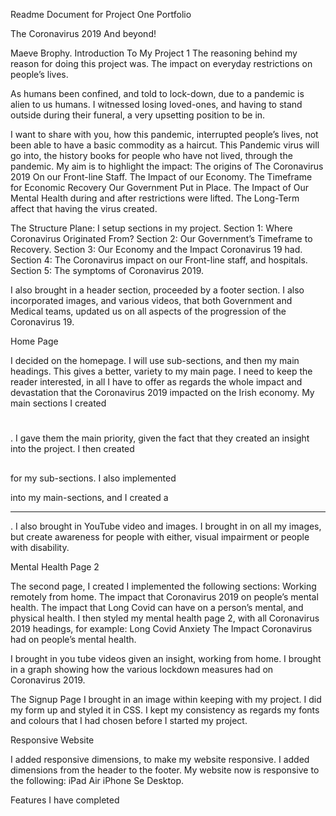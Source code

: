 Readme Document for Project One Portfolio

The Coronavirus 2019 And beyond!

Maeve Brophy.
Introduction To My Project 1
The reasoning behind my reason for doing this project was. The impact on everyday restrictions on people’s lives. 

As humans been confined, and told to lock-down, due to a pandemic is alien to us humans. I witnessed losing loved-ones, and having to stand outside during their funeral, a very upsetting position to be in. 

I want to share with you, how this pandemic, interrupted people’s lives, not been able to have a basic commodity as a haircut. 
This Pandemic virus will go into, the history books for people who have not lived, through the pandemic. My aim is to highlight the impact:
The origins of The Coronavirus 2019
On our Front-line Staff.
The Impact of our Economy. 
The Timeframe for Economic Recovery Our Government Put in Place. 
The Impact of Our Mental Health during and after restrictions were lifted. 
The Long-Term affect that having the virus created. 

The Structure Plane:
I setup sections in my project.
Section 1:	Where Coronavirus Originated From?
Section 2:	Our Government’s Timeframe to Recovery.
Section 3:	Our Economy and the Impact Coronavirus 19 had.
Section 4:	The Coronavirus impact on our Front-line staff, and hospitals.
Section 5:	The symptoms of Coronavirus 2019.

I also brought in a header section, proceeded by a footer section. I also incorporated images, and various videos, that both Government and Medical teams, updated us on all aspects of the progression of the Coronavirus 19. 

Home Page

I decided on the homepage. I will use sub-sections, and then my main headings. This gives a better, variety to my main page. I need to keep the reader interested, in all I have to offer as regards the whole impact and devastation that the Coronavirus 2019 impacted on the Irish economy. 
My main sections I created <h1></h1>. I gave them the main priority, given the fact that they created an insight into the project. 
I then created <h2></h2> for my sub-sections. 
I also implemented <p></p> into my main-sections, and I created a <hr>. I also brought in YouTube video and images. I brought in <alt> on all my images, but create awareness for people with either, visual impairment or people with disability. 

Mental Health Page 2

The second page, I created I implemented the following sections:
Working remotely from home. 
The impact that Coronavirus 2019 on people’s mental health.
The impact that Long Covid can have on a person’s mental, and physical health. I then styled my mental health page 2, with all Coronavirus 2019 headings, for example:
Long Covid
Anxiety
The Impact Coronavirus had on people’s mental health. 

I brought in you tube videos given an insight, working from home. I brought in a graph showing how the various lockdown measures had on Coronavirus 2019.

The Signup Page
I brought in an image within keeping with my project. I did my form up and styled it in CSS. I kept my consistency as regards my fonts and colours that I had chosen before I started my project. 

Responsive Website

I added responsive dimensions, to make my website responsive. I added dimensions from the header to the footer. My website now is responsive to the following:
iPad Air
iPhone Se
Desktop.

Features
I have completed 







